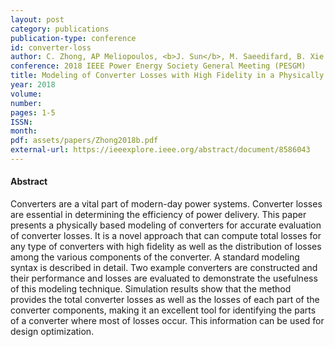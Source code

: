 ```yaml
---
layout: post
category: publications
publication-type: conference
id: converter-loss
author: C. Zhong, AP Meliopoulos, <b>J. Sun</b>, M. Saeedifard, B. Xie
conference: 2018 IEEE Power Energy Society General Meeting (PESGM)
title: Modeling of Converter Losses with High Fidelity in a Physically Based Object-Oriented Way
year: 2018
volume:
number:
pages: 1-5
ISSN:
month:
pdf: assets/papers/Zhong2018b.pdf
external-url: https://ieeexplore.ieee.org/abstract/document/8586043
---
```


#### Abstract

Converters are a vital part of modern-day power systems. Converter losses are essential in determining the efficiency of power delivery. This paper presents a physically based modeling of converters for accurate evaluation of converter losses. It is a novel approach that can compute total losses for any type of converters with high fidelity as well as the distribution of losses among the various components of the converter. A standard modeling syntax is described in detail. Two example converters are constructed and their performance and losses are evaluated to demonstrate the usefulness of this modeling technique. Simulation results show that the method provides the total converter losses as well as the losses of each part of the converter components, making it an excellent tool for identifying the parts of a converter where most of losses occur. This information can be used for design optimization.